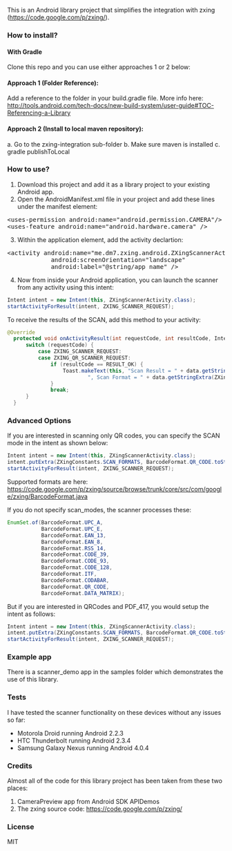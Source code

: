 This is an Android library project that simplifies the integration with zxing (https://code.google.com/p/zxing/).

### How to install?

#### With Gradle

Clone this repo and you can use either approaches 1 or 2 below:

#### Approach 1 (Folder Reference): 

Add a reference to the folder in your build.gradle file. More info here: http://tools.android.com/tech-docs/new-build-system/user-guide#TOC-Referencing-a-Library


#### Approach 2 (Install to local maven repository): 

a. Go to the zxing-integration sub-folder
b. Make sure maven is installed
c. gradle publishToLocal

### How to use?

1. Download this project and add it as a library project to your existing Android app.
2. Open the AndroidManifest.xml file in your project and add these lines under the manifest element:
<pre>
&lt;uses-permission android:name="android.permission.CAMERA"/&gt;
&lt;uses-feature android:name="android.hardware.camera" /&gt;
</pre>
3. Within the application element, add the activity declartion:
<pre>
&lt;activity android:name="me.dm7.zxing.android.ZXingScannerActivity"`
            android:screenOrientation="landscape"
            android:label="@string/app_name" /&gt;
</pre>
4. Now from inside your Android application, you can launch the scanner from any activity using this intent:

```java
Intent intent = new Intent(this, ZXingScannerActivity.class);
startActivityForResult(intent, ZXING_SCANNER_REQUEST);
```

To receive the results of the SCAN, add this method to your activity:

```java
@Override
  protected void onActivityResult(int requestCode, int resultCode, Intent data) {
      switch (requestCode) {
          case ZXING_SCANNER_REQUEST:
          case ZXING_QR_SCANNER_REQUEST:
              if (resultCode == RESULT_OK) {
                  Toast.makeText(this, "Scan Result = " + data.getStringExtra(ZXingConstants.SCAN_RESULT) +
                          ", Scan Format = " + data.getStringExtra(ZXingConstants.SCAN_RESULT_FORMAT), Toast.LENGTH_SHORT).show();
              }
              break;
      }
  }
```  

### Advanced Options
If you are interested in scanning only QR codes, you can specify the SCAN mode in the intent as shown below:
```java
Intent intent = new Intent(this, ZXingScannerActivity.class);
intent.putExtra(ZXingConstants.SCAN_FORMATS, BarcodeFormat.QR_CODE.toString());
startActivityForResult(intent, ZXING_SCANNER_REQUEST);
```

Supported formats are here: https://code.google.com/p/zxing/source/browse/trunk/core/src/com/google/zxing/BarcodeFormat.java

If you do not specify scan_modes, the scanner processes these:
```java
EnumSet.of(BarcodeFormat.UPC_A,
           BarcodeFormat.UPC_E,
           BarcodeFormat.EAN_13,
           BarcodeFormat.EAN_8,
           BarcodeFormat.RSS_14,
           BarcodeFormat.CODE_39,
           BarcodeFormat.CODE_93,
           BarcodeFormat.CODE_128,
           BarcodeFormat.ITF,
           BarcodeFormat.CODABAR,
           BarcodeFormat.QR_CODE,
           BarcodeFormat.DATA_MATRIX);
```

But if you are interested in QRCodes and PDF_417, you would setup the intent as follows:
```java
Intent intent = new Intent(this, ZXingScannerActivity.class);
intent.putExtra(ZXingConstants.SCAN_FORMATS, BarcodeFormat.QR_CODE.toString() + "," + BarcodeFormat.PDF_417.toString());
startActivityForResult(intent, ZXING_SCANNER_REQUEST);
```

### Example app
There is a scanner_demo app in the samples folder which demonstrates the use of this library.

### Tests
I have tested the scanner functionality on these devices without any issues so far:
* Motorola Droid running Android 2.2.3
* HTC Thunderbolt running Android 2.3.4
* Samsung Galaxy Nexus running Android 4.0.4

### Credits
Almost all of the code for this library project has been taken from these two places:

1. CameraPreview app from Android SDK APIDemos 
2. The zxing source code: https://code.google.com/p/zxing/

### License
MIT




